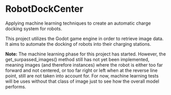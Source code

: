 # RobotDockCenter
 Applying machine learning techniques to create an automatic charge docking system for robots.

This project utilizes the Godot game engine in order to retrieve image data. It aims to automate the docking of robots into their charging stations.

**Note:** The machine learning phase for this project has started. However, the get_surpassed_images() method still has not yet been implemented, meaning images (and therefore instances) where the robot is either too far forward and not centered, or too far right or left when at the reverse line point, still are not taken into account for. For now, machine learning tests will be uses without that class of image just to see how the overall model performs.
